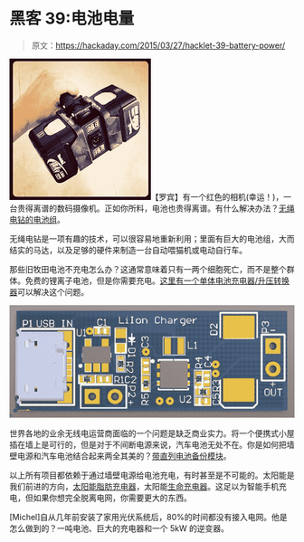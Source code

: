 # 黑客 39:电池电量

> 原文：<https://hackaday.com/2015/03/27/hacklet-39-battery-power/>

![3296371398740598106](img/2d669097312f2a5342dd4f430019a905.png)【罗宾】有一个红色的相机(幸运！)，一台贵得离谱的数码摄像机。正如你所料，电池也贵得离谱。有什么解决办法？[无绳电钻的电池组](http://hackaday.io/project/961-movi-makita-battery-power-pack)。

无绳电钻是一项有趣的技术，可以很容易地重新利用；里面有巨大的电池组，大而结实的马达，以及足够的硬件来制造一台自动喂猫机或电动自行车。

那些旧牧田电池不充电怎么办？这通常意味着只有一两个细胞死亡，而不是整个群体。免费的锂离子电池，但是你需要充电。[这里有一个单体电池充电器/升压转换器](http://hackaday.io/project/4415-recycled-single-cell-charger)可以解决这个问题。

![Z](img/81c3cf0443f21c5a48a37b499e908bd4.png)

世界各地的业余无线电运营商面临的一个问题是缺乏商业实力。将一个便携式小屋插在墙上是可行的，但是对于不间断电源来说，汽车电池无处不在。你是如何把墙壁电源和汽车电池结合起来两全其美的？[带直列电池备份模块](http://hackaday.io/project/4945-in-line-battery-back-up-module-for-ham-radio)。

以上所有项目都依赖于通过墙壁电源给电池充电，有时甚至是不可能的。太阳能是我们前进的方向，[太阳能脂肪充电器](http://hackaday.io/project/649-solar-charging-lipo-project)，太阳能[生命充电器](http://hackaday.io/project/1936-1charger)。这足以为智能手机充电，但如果你想完全脱离电网，你需要更大的东西。

[Michel]自从几年前安装了家用光伏系统后，80%的时间都没有接入电网。他是怎么做到的？一吨电池、巨大的充电器和一个 5kW 的逆变器。